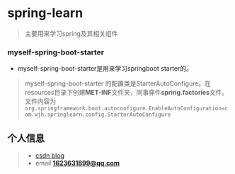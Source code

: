 # spring-learn
> 主要用来学习spring及其相关组件
### myself-spring-boot-starter
* <p>myself-spring-boot-starter是用来学习springboot starter的。</p>

>myself-spring-boot-starter 的配置类是StarterAutoConfigure。在resources目录下创建<strong>MET-INF</strong>文件夹，同事穿件<strong>spring.factories</strong>文件。
>文件内容为<br /><code>org.springframework.boot.autoconfigure.EnableAutoConfiguration=com.wjh.springlearn.config.StarterAutoConfigure</code>


## 个人信息
> * [csdn blog](https://blog.csdn.net/naxieren1992)
> * email **1623631899@qq.com**